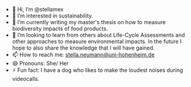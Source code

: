 - 👋 Hi, I’m @stellamex
- 👀 I’m interested in sustainability.
- 🌱 I’m currently writing my master's thesis on how to measure biodiversity impacts of food products.
- 💞️ I’m looking to learn from others about Life-Cycle Assessments and other approaches to measure environmental impacts. In the future I hope to also share the knowledge that I will have gained.
- 📫 How to reach me: stella.neumann@uni-hohenheim.de
- 😄 Pronouns: She/ Her
- ⚡ Fun fact: I have a dog who likes to make the loudest noises during videocalls.

<!---
stellamex/stellamex is a ✨ special ✨ repository because its `README.md` (this file) appears on your GitHub profile.
You can click the Preview link to take a look at your changes.
--->
